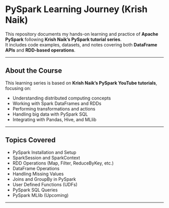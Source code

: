 # PySpark Learning Journey (Krish Naik)

This repository documents my hands-on learning and practice of **Apache PySpark** following **Krish Naik’s PySpark tutorial series**.  
It includes code examples, datasets, and notes covering both **DataFrame APIs** and **RDD-based operations**.

---

## About the Course
This learning series is based on **Krish Naik’s PySpark YouTube tutorials**, focusing on:
- Understanding distributed computing concepts  
- Working with Spark DataFrames and RDDs  
- Performing transformations and actions  
- Handling big data with PySpark SQL  
- Integrating with Pandas, Hive, and MLlib  

---

## Topics Covered
-  PySpark Installation and Setup  
-  SparkSession and SparkContext  
-  RDD Operations (Map, Filter, ReduceByKey, etc.)  
-  DataFrame Operations  
-  Handling Missing Values  
- Joins and GroupBy in PySpark  
- User Defined Functions (UDFs)  
- PySpark SQL Queries  
- PySpark MLlib (Upcoming)  

---
